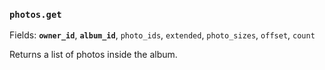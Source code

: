 ### `photos.get`

Fields: **`owner_id`**, **`album_id`**, `photo_ids`, `extended`, `photo_sizes`, `offset`, `count`

Returns a list of photos inside the album.
